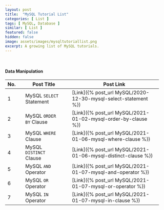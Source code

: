 ```yaml
---
layout: post
title:  "MySQL Tutorial List"
categories: [ List ]
tags: [ MySQL, Database ]
similar: [ List ]
featured: false
hidden: false
image: assets/images/mysqltutoriallist.png
excerpt: A growing list of MySQL tutorials.
---
```


<br />



#### Data Manipulation

No. | | Post Title | | Post Link
--- | --- | --- | --- | --- 
1 | | MySQL `SELECT` Statement | | [Link]({% post_url MySQL/2020-12-30-mysql-select-statement %})
2 | | MySQL `ORDER BY` Clause | | [Link]({% post_url MySQL/2021-01-02-mysql-order-by-clause %})
3 | | MySQL `WHERE` Clause | | [Link]({% post_url MySQL/2021-01-06-mysql-where-clause %})
4 | | MySQL `DISTINCT` Clause | | [Link]({% post_url MySQL/2021-01-06-mysql-distinct-clause %})
5 | | MySQL `AND` Operator | | [Link]({% post_url MySQL/2021-01-07-mysql-and-operator %})
6 | | MySQL `OR` Operator | | [Link]({% post_url MySQL/2021-01-07-mysql-or-operator %})
7 | | MySQL `IN` Operator | | [Link]({% post_url MySQL/2021-01-07-mysql-in-clause %})

<br />


